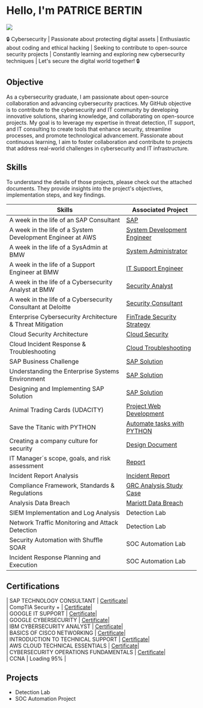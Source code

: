 # Hello, I'm PATRICE BERTIN
<a href="https://www.linkedin.com/in/patrice-bertin-towa-529328170"><img src="https://img.shields.io/badge/-LinkedIn-0072b1?&style=for-the-badge&logo=linkedin&logoColor=white" /></a>


🔒 Cybersecurity | Passionate about protecting digital assets | Enthusiastic about coding and ethical hacking | Seeking to contribute to open-source security projects | Constantly learning and exploring new cybersecurity techniques | Let's secure the digital world together! 🔒

## Objective

As a cybersecurity graduate, I am passionate about open-source collaboration and advancing cybersecurity practices. My GitHub objective is to contribute to the cybersecurity and IT community by developing innovative solutions, sharing knowledge, and collaborating on open-source projects. My goal is to leverage my expertise in threat detection, IT support, and IT consulting to create tools that enhance security, streamline processes, and promote technological advancement. Passionate about continuous learning, I aim to foster collaboration and contribute to projects that address real-world challenges in cybersecurity and IT infrastructure.  


## Skills

To understand the details of those projects, please check out the attached documents. They provide insights into the project's objectives, implementation steps, and key findings.

| Skills                                         | Associated Project         |
|-----------------------------------------------|----------------------------|
| A week in the life of an SAP Consultant                       | <a href="https://github.com/PatriceBertin/SAP-S4HANA#">SAP</a>|
| A week in the life of a System Development Engineer at AWS                        | <a href="https://github.com/PatriceBertin/System-DEVOPS">System Development Engineer</a>|
| A week in the life of a SysAdmin at BMW                        | <a href="https://github.com/PatriceBertin/IT-SysAdmin">System Administrator</a>|
| A week in the life of a Support Engineer at BMW                        | <a href="https://github.com/PatriceBertin/SupportEngineer">IT Support Engineer</a>|
| A week in the life of a Cybersecurity Analyst at BMW                       | <a href="https://github.com/PatriceBertin/Security-Analyst">Security Analyst</a>|
| A week in the life of a Cybersecurity Consultant at Deloitte                       | <a href="https://github.com/PatriceBertin/Security-Consultant">Security Consultant</a>|
| Enterprise Cybersecurity Architecture & Threat Mitigation                        | <a href="https://github.com/PatriceBertin/FinTrade-Security-Strategy">FinTrade Security Strategy</a>|
| Cloud Security Architecture                        | <a href="https://github.com/PatriceBertin/-Enterprise-Cloud-Security-Architecture-Blueprint">Cloud Security</a>|
| Cloud Incident Response & Troubleshooting                        | <a href="https://github.com/PatriceBertin/Cloud-Handbook">Cloud Troubleshooting</a>|
| SAP Business Challenge                        | <a href="https://github.com/PatriceBertin/SAP-Business-Challenge">SAP Solution</a>|
| Understanding the Enterprise Systems Environment | <a href="https://github.com/PatriceBertin/Understanding-the-Enterprise-Systems-Environment">SAP Solution</a>|
| Designing and Implementing SAP Solution       | <a href="https://github.com/PatriceBertin/Designing-and-Implementing-SAP-Solution">SAP Solution</a>|
| Animal Trading Cards (UDACITY)                | <a href="https://github.com/PatriceBertin/Animal-Trading-cards">Project Web Development</a>|
| Save the Titanic with PYTHON                  | <a href="https://github.com/PatriceBertin/SAVE-THE-TITANIC">Automate tasks with PYTHON</a>|
| Creating a company culture for security       | <a href="https://github.com/PatriceBertin/DESIGN-DOCUMENT">Design Document</a>|
| IT Manager´s scope, goals, and risk assessment| <a href="https://github.com/PatriceBertin/REPORT.git">Report</a>|
| Incident Report Analysis                      | <a href="https://github.com/PatriceBertin/Incident-Report-Analysis.git">Incident Report</a>|
| Compliance Framework, Standards & Regulations | <a href="https://github.com/PatriceBertin/GRC-FRAMEWORK">GRC Analysis Study Case</a>|
| Analysis Data Breach                          | <a href="https://github.com/PatriceBertin/MARIOTT-DATA-BREACH"> Mariott Data Breach</a>|
| SIEM Implementation and Log Analysis          | Detection Lab|
| Network Traffic Monitoring and Attack Detection | Detection Lab|
| Security Automation with Shuffle SOAR         | SOC Automation Lab|
| Incident Response Planning and Execution      | SOC Automation Lab|






## Certifications
| SAP TECHNOLOGY CONSULTANT  |  <a href="https://coursera.org/verify/professional-cert/RRGUA8O9NNKC">Certificate</a>| <br>
| CompTIA Security +  |  <a href="https://github.com/PatriceBertin/CompTIA-">Certificate</a>| <br>
| GOOGLE IT SUPPORT    |  <a href="https://www.coursera.org/account/accomplishments/specialization/certificate/ZWFZH7XA8M28">Certificate</a>| <br>
| GOOGLE CYBERSECURITY  |    <a href="https://www.coursera.org/account/accomplishments/specialization/certificate/S7TZ65K2BFNZ">Certificate</a>| <br>
| IBM CYBERSECURITY ANALYST  |  <a href="https://www.coursera.org/account/accomplishments/specialization/certificate/3Z06EE01FFS7">Certificate</a>| <br>
| BASICS OF CISCO NETWORKING  |  <a href="https://www.coursera.org/account/accomplishments/certificate/XYJJR8LTQDNE">Certificate</a>| <br>
| INTRODUCTION TO TECHNICAL SUPPORT  |  <a href="https://www.coursera.org/account/accomplishments/certificate/FB0QHWKBLF4G">Certificate</a>| <br>
| AWS CLOUD TECHNICAL ESSENTIALS  |  <a href="https://coursera.org/verify/AHIAUBVT54Y0">Certificate</a>| <br>
| CYBERSECURITY OPERATIONS FUNDAMENTALS  |  <a href="https://www.coursera.org/account/accomplishments/specialization/certificate/SQZCP0V854ZA">Certificate</a>| <br>
| CCNA   | Loading 95% | <br>

## Projects
- Detection Lab
- SOC Automation Project


